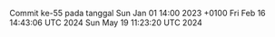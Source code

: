 Commit ke-55 pada tanggal Sun Jan 01 14:00 2023 +0100
Fri Feb 16 14:43:06 UTC 2024
Sun May 19 11:23:20 UTC 2024
